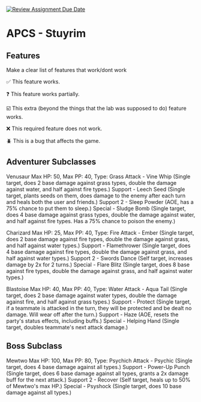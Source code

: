 [![Review Assignment Due Date](https://classroom.github.com/assets/deadline-readme-button-22041afd0340ce965d47ae6ef1cefeee28c7c493a6346c4f15d667ab976d596c.svg)](https://classroom.github.com/a/KprAwj1n)
# APCS - Stuyrim

## Features

Make a clear list of features that work/dont work

:white_check_mark: This feature works.

:question: This feature works partially.

:ballot_box_with_check: This extra (beyond the things that the lab was supposed to do) feature works.

:x: This required feature does not work.

:beetle: This is a bug that affects the game.


## Adventurer Subclasses

Venusaur 
Max HP: 50, Max PP: 40, Type: Grass
Attack - Vine Whip (Single target, does 2 base damage against grass types, double the damage against water, and half against fire types.)
Support - Leech Seed (Single target, plants seeds on them, does damage to the enemy after each turn and heals both the user and friends.)
Support 2 - Sleep Powder (AOE, has a 75% chance to put them to sleep.)
Special - Sludge Bomb (Single target, does 4 base damage against grass types, double the damage against water, and half against fire types. Has a 75% chance to poison the enemy.)

Charizard 
Max HP: 25, Max PP: 40, Type: Fire
Attack - Ember (Single target, does 2 base damage against fire types, double the damage against grass, and half against water types.)
Support - Flamethrower (Single target, does 4 base damage against fire types, double the damage against grass, and half against water types.)
Support 2 - Swords Dance (Self target, increases damage by 2x for 2 turns.)
Special - Flare Blitz (Single target, does 8 base against fire types, double the damage against grass, and half against water types.)

Blastoise
Max HP: 40, Max PP: 40, Type: Water
Attack - Aqua Tail (Single target, does 2 base damage against water types, double the damage against fire, and half against grass types.)
Support - Protect (Single target, if a teammate is attacked in the turn, they will be protected and be dealt no damage. Will wear off after the turn.)
Support - Haze (AOE, resets the party's status effects, including buffs.)
Special - Helping Hand (Single target, doubles teammate's next attack damage.)

## Boss Subclass

Mewtwo
Max HP: 100, Max PP: 80, Type: Psychich
Attack - Psychic (Single target, does 4 base damage against all types.)
Support - Power-Up Punch (Single target, does 6 base damage against all types, grants a 2x damage buff for the next attack.)
Support 2 - Recover (Self target, heals up to 50% of Mewtwo's max HP.)
Special - Psyshock (Single target, does 10 base damage against all types.)
